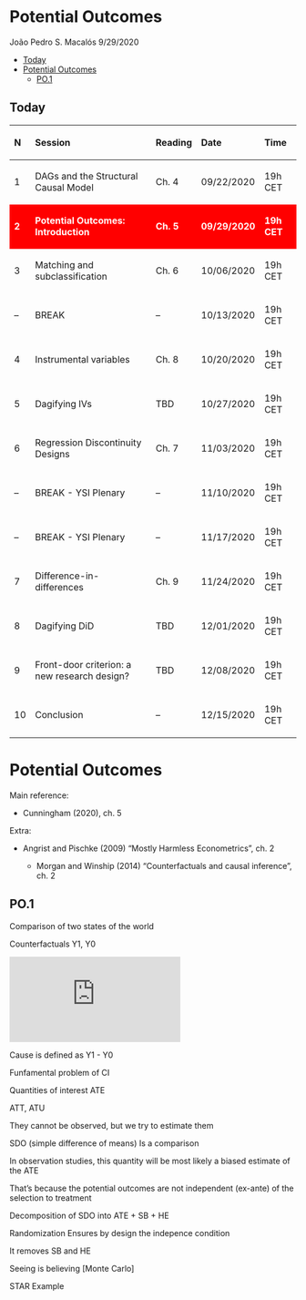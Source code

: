 Potential Outcomes
================
João Pedro S. Macalós
9/29/2020

  - [Today](#today)
  - [Potential Outcomes](#potential-outcomes)
      - [PO.1](#po.1)

## Today

<table class="table" style="margin-left: auto; margin-right: auto;">

<thead>

<tr>

<th style="text-align:left;">

N

</th>

<th style="text-align:left;">

Session

</th>

<th style="text-align:left;">

Reading

</th>

<th style="text-align:left;">

Date

</th>

<th style="text-align:left;">

Time

</th>

</tr>

</thead>

<tbody>

<tr>

<td style="text-align:left;">

1

</td>

<td style="text-align:left;">

DAGs and the Structural Causal Model

</td>

<td style="text-align:left;">

Ch. 4

</td>

<td style="text-align:left;">

09/22/2020

</td>

<td style="text-align:left;">

19h CET

</td>

</tr>

<tr>

<td style="text-align:left;font-weight: bold;color: white !important;background-color: red !important;">

2

</td>

<td style="text-align:left;font-weight: bold;color: white !important;background-color: red !important;">

Potential Outcomes: Introduction

</td>

<td style="text-align:left;font-weight: bold;color: white !important;background-color: red !important;">

Ch. 5

</td>

<td style="text-align:left;font-weight: bold;color: white !important;background-color: red !important;">

09/29/2020

</td>

<td style="text-align:left;font-weight: bold;color: white !important;background-color: red !important;">

19h CET

</td>

</tr>

<tr>

<td style="text-align:left;">

3

</td>

<td style="text-align:left;">

Matching and subclassification

</td>

<td style="text-align:left;">

Ch. 6

</td>

<td style="text-align:left;">

10/06/2020

</td>

<td style="text-align:left;">

19h CET

</td>

</tr>

<tr>

<td style="text-align:left;">

–

</td>

<td style="text-align:left;">

BREAK

</td>

<td style="text-align:left;">

–

</td>

<td style="text-align:left;">

10/13/2020

</td>

<td style="text-align:left;">

19h CET

</td>

</tr>

<tr>

<td style="text-align:left;">

4

</td>

<td style="text-align:left;">

Instrumental variables

</td>

<td style="text-align:left;">

Ch. 8

</td>

<td style="text-align:left;">

10/20/2020

</td>

<td style="text-align:left;">

19h CET

</td>

</tr>

<tr>

<td style="text-align:left;">

5

</td>

<td style="text-align:left;">

Dagifying IVs

</td>

<td style="text-align:left;">

TBD

</td>

<td style="text-align:left;">

10/27/2020

</td>

<td style="text-align:left;">

19h CET

</td>

</tr>

<tr>

<td style="text-align:left;">

6

</td>

<td style="text-align:left;">

Regression Discontinuity Designs

</td>

<td style="text-align:left;">

Ch. 7

</td>

<td style="text-align:left;">

11/03/2020

</td>

<td style="text-align:left;">

19h CET

</td>

</tr>

<tr>

<td style="text-align:left;">

–

</td>

<td style="text-align:left;">

BREAK - YSI Plenary

</td>

<td style="text-align:left;">

–

</td>

<td style="text-align:left;">

11/10/2020

</td>

<td style="text-align:left;">

19h CET

</td>

</tr>

<tr>

<td style="text-align:left;">

–

</td>

<td style="text-align:left;">

BREAK - YSI Plenary

</td>

<td style="text-align:left;">

–

</td>

<td style="text-align:left;">

11/17/2020

</td>

<td style="text-align:left;">

19h CET

</td>

</tr>

<tr>

<td style="text-align:left;">

7

</td>

<td style="text-align:left;">

Difference-in-differences

</td>

<td style="text-align:left;">

Ch. 9

</td>

<td style="text-align:left;">

11/24/2020

</td>

<td style="text-align:left;">

19h CET

</td>

</tr>

<tr>

<td style="text-align:left;">

8

</td>

<td style="text-align:left;">

Dagifying DiD

</td>

<td style="text-align:left;">

TBD

</td>

<td style="text-align:left;">

12/01/2020

</td>

<td style="text-align:left;">

19h CET

</td>

</tr>

<tr>

<td style="text-align:left;">

9

</td>

<td style="text-align:left;">

Front-door criterion: a new research design?

</td>

<td style="text-align:left;">

TBD

</td>

<td style="text-align:left;">

12/08/2020

</td>

<td style="text-align:left;">

19h CET

</td>

</tr>

<tr>

<td style="text-align:left;">

10

</td>

<td style="text-align:left;">

Conclusion

</td>

<td style="text-align:left;">

–

</td>

<td style="text-align:left;">

12/15/2020

</td>

<td style="text-align:left;">

19h CET

</td>

</tr>

</tbody>

</table>

# Potential Outcomes

Main reference:

  - Cunningham (2020), ch. 5

Extra:

  - Angrist and Pischke (2009) “Mostly Harmless Econometrics”, ch. 2
    
      - Morgan and Winship (2014) “Counterfactuals and causal
        inference”, ch. 2

## PO.1

Comparison of two states of the world

Counterfactuals Y1, Y0

  
![\\begin{align}&#10;\\alpha = \\beta \*PO +
\\epsilon&#10;\\end{align}](https://latex.codecogs.com/png.latex?%5Cbegin%7Balign%7D%0A%5Calpha%20%3D%20%5Cbeta%20%2APO%20%2B%20%5Cepsilon%0A%5Cend%7Balign%7D
"\\begin{align}
\\alpha = \\beta *PO + \\epsilon
\\end{align}")  

Cause is defined as Y1 - Y0

Funfamental problem of CI

Quantities of interest ATE

ATT, ATU

They cannot be observed, but we try to estimate them

SDO (simple difference of means) Is a comparison

In observation studies, this quantity will be most likely a biased
estimate of the ATE

That’s because the potential outcomes are not independent (ex-ante) of
the selection to treatment

Decomposition of SDO into ATE + SB + HE

Randomization Ensures by design the indepence condition

It removes SB and HE

Seeing is believing \[Monte Carlo\]

STAR Example
